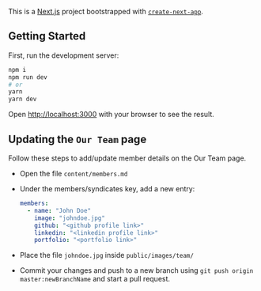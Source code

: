 This is a [Next.js](https://nextjs.org/) project bootstrapped with [`create-next-app`](https://github.com/vercel/next.js/tree/canary/packages/create-next-app).

## Getting Started

First, run the development server:

```bash
npm i
npm run dev
# or
yarn
yarn dev
```

Open [http://localhost:3000](http://localhost:3000) with your browser to see the result.

## Updating the `Our Team` page

Follow these steps to add/update member details on the Our Team page.

- Open the file `content/members.md`
- Under the members/syndicates key, add a new entry:

  ```yaml
  members:
    - name: "John Doe"
      image: "johndoe.jpg"
      github: "<github profile link>"
      linkedin: "<linkedin profile link>"
      portfolio: "<portfolio link>"
  ```

- Place the file `johndoe.jpg` inside `public/images/team/`
- Commit your changes and push to a new branch using `git push origin master:newBranchName` and start a pull request.
